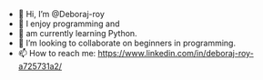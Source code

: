 - 👋 Hi, I’m @Deboraj-roy
- 👀 I enjoy programming and  
- 🌱 am currently learning Python.
- 💞️ I’m looking to collaborate on beginners in programming.
- 📫 How to reach me: https://www.linkedin.com/in/deboraj-roy-a725731a2/

<!---
Deboraj-roy/Deboraj-roy is a ✨ special ✨ repository because its `README.md` (this file) appears on your GitHub profile.
You can click the Preview link to take a look at your changes.
--->
